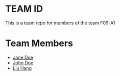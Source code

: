 # TEAM ID
This is a team repo for members of the team F09-A1

# Team Members
* [Jane Doe](members/janeDoe.md)
* [John Doe](members/johnDoe.md)
* [Liu Hang](members/liuHang.md)
